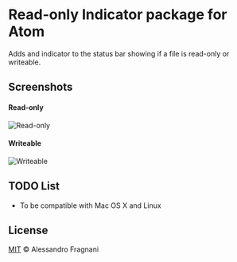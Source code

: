 # Read-only Indicator package for Atom

Adds and indicator to the status bar showing if a file is read-only or writeable.

## Screenshots

#### Read-only

![Read-only](https://raw.githubusercontent.com/alefragnani/read-only-indicator/master/readonly.png)

#### Writeable

![Writeable](https://raw.githubusercontent.com/alefragnani/read-only-indicator/master/writeable.png)

## TODO List

- To be compatible with Mac OS X and Linux

## License

[MIT](LICENSE.md) &copy; Alessandro Fragnani

